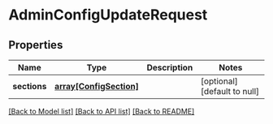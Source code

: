 # AdminConfigUpdateRequest

## Properties
Name | Type | Description | Notes
------------ | ------------- | ------------- | -------------
**sections** | [**array[ConfigSection]**](ConfigSection.md) |  | [optional] [default to null]

[[Back to Model list]](../README.md#documentation-for-models) [[Back to API list]](../README.md#documentation-for-api-endpoints) [[Back to README]](../README.md)


